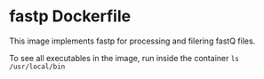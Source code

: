 # fastp Dockerfile 

This image implements fastp for processing and filering fastQ files. 

To see all executables in the image, run inside the container `ls /usr/local/bin`

